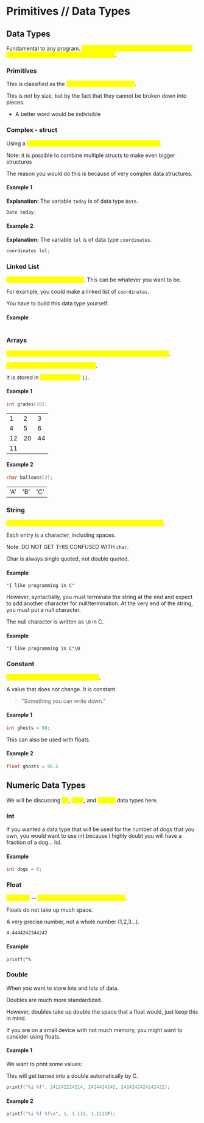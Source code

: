 # Primitives // Data Types

## Data Types

Fundamental to any program. <mark style="color:yellow;">Types tell us what our data means and what kind of operations we can perform on them</mark>.&#x20;

### Primitives

This is classified as the <mark style="color:yellow;">smallest possible data type</mark>.&#x20;

This is not by size, but by the fact that they cannot be broken down into pieces.&#x20;

* A better word would be indivisible

### Complex - struct

Using a <mark style="color:yellow;">primitive data type to make something more complex</mark>.

Note: it is possible to combine multiple structs to make even bigger structures

The reason you would do this is because of very complex data structures.

#### Example 1

**Explanation:** The variable `today` is of data type `Date`.

```c
Date today;
```

#### Example 2

**Explanation:** The variable `lol` is of data type `coordinates`.

```c
coordinates lol;
```

### Linked List

<mark style="color:yellow;">A linked list is a chain of things</mark>. This can be whatever you want to be.&#x20;

For example, you could make a linked list of `coordinates`.

You have to build this data type yourself.

#### Example

```
```

### Arrays

<mark style="color:yellow;">An array allows you to store one or more things inside of a group</mark>.&#x20;

<mark style="color:yellow;">You can name it whatever you want</mark>.

It is stored in <mark style="color:yellow;">square brackets</mark> `[]`.

#### Example 1

```c
int grades[10];
```

|    |    |    |
| -- | -- | -- |
| 1  | 2  | 3  |
| 4  | 5  | 6  |
| 12 | 20 | 44 |
| 11 |    |    |

#### Example 2

```c
char balloons[3];
```

|     |     |     |
| --- | --- | --- |
| 'A' | 'B' | 'C' |

### String

<mark style="color:yellow;">Simply put, a string is a double quotes sequence of characters</mark>.

Each entry is a character, including spaces.

Note: DO NOT GET THIS CONFUSED WITH `char`.

Char is always single quoted, not double quoted.

#### Example

```
"I like programming in C"
```

However, syntactially, you must terminate the string at the end and expect to add another character for null/termination. At the very end of the string, you must put a null character.

The null character is written as `\0` in C.

#### Example

```
"I like programming in C"\0
```

### Constant

<mark style="color:yellow;">This is a variable that cannot change</mark>.&#x20;

A value that does not change. It is constant.

> "Something you can write down."

#### Example 1

```c
int ghosts = 98;
```

This can also be used with floats.

#### Example 2

```c
float ghosts = 98.5
```

## Numeric Data Types

We will be discussing <mark style="color:yellow;">Int</mark>, <mark style="color:yellow;">Float</mark>, and <mark style="color:yellow;">Double</mark> data types here.

### Int

If you wanted a data type that will be used for the number of dogs that you own, you would want to use int because I highly doubt you will have a fraction of a dog... lol.

#### Example

```c
int dogs = 6;
```

### Float

<mark style="color:yellow;">Precision</mark> -- <mark style="color:yellow;">how much data a variable can hold</mark>.

Floats do not take up much space.

A very precise number, not a whole number (1,2,3...).

```
4.4444242344242
```

#### Example

```
printf("%
```

### Double

When you want to store lots and lots of data.

Doubles are much more standardized.&#x20;

However, doubles take up double the space that a float would, just keep this in mind.

If you are on a small device with not much memory, you might want to consider using floats.

#### Example 1

We want to print some values:

This will get turned into a double automatically by C.

```c
printf("%i %f", 241242214214, 2424424242, 2424242424242422);
```

#### Example 2

```c
printf("%i %f %f\n", 1, 1.111, 1.1111F);
```
